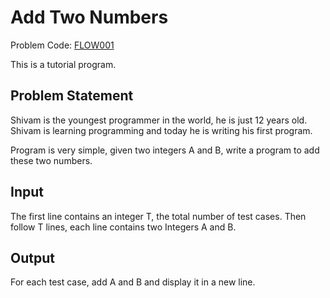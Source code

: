 <!--
SPDX-FileCopyrightText: 2022 Google Inc
SPDX-FileCopyrightText: 2022 Vladimir Rusinov <vrusinov@google.com>

SPDX-License-Identifier: Apache-2.0
-->

# Add Two Numbers

Problem Code: [FLOW001](https://www.codechef.com/problems/FLOW001)

This is a tutorial program.

## Problem Statement

Shivam is the youngest programmer in the world, he is just 12 years old. Shivam is learning programming and today he is writing his first program.

Program is very simple, given two integers A and B, write a program to add these two numbers.

## Input

The first line contains an integer T, the total number of test cases. Then follow T lines, each line contains two Integers A and B.

## Output

For each test case, add A and B and display it in a new line.
